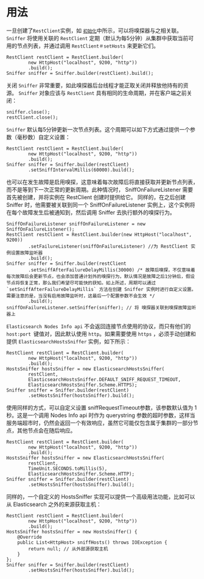 # 用法

一旦创建了`RestClient`实例，如 [`初始化`](https://www.elastic.co/guide/en/elasticsearch/client/java-rest/current/java-rest-low-usage-initialization.html)中所示，可以将嗅探器与之相关联。 `Sniffer` 将使用关联的 `RestClient` 定期（默认为每5分钟）从集群中获取当前可用的节点列表，并通过调用 `RestClient＃setHosts` 来更新它们。

```
RestClient restClient = RestClient.builder(
        new HttpHost("localhost", 9200, "http"))
        .build();
Sniffer sniffer = Sniffer.builder(restClient).build();
```

关闭 `Sniffer` 非常重要，如此嗅探器后台线程才能正取关闭并释放他持有的资源。 `Sniffer` 对象应该与 `RestClient` 具有相同的生命周期，并在客户端之前关闭：

```
sniffer.close();
restClient.close();
```

`Sniffer` 默认每5分钟更新一次节点列表。这个周期可以如下方式通过提供一个参数（毫秒数）自定义设置：

```
RestClient restClient = RestClient.builder(
        new HttpHost("localhost", 9200, "http"))
        .build();
Sniffer sniffer = Sniffer.builder(restClient)
        .setSniffIntervalMillis(60000).build();
```

也可以在发生故障是启用嗅探，这意味着每次故障后将直接获取并更新节点列表，而不是等到下一次正常的更新周期。此种情况时， SniffOnFailureListener 需要首先被创建，并将实例在 RestClient 创建时提供给它。 同样的，在之后创建 Sniffer 时，他需要被关联到同一个 SniffOnFailureListener 实例上，这个实例将在每个故障发生后被通知到，然后调用 Sniffer 去执行额外的嗅探行为。

```
SniffOnFailureListener sniffOnFailureListener = new SniffOnFailureListener();
RestClient restClient = RestClient.builder(new HttpHost("localhost", 9200))
        .setFailureListener(sniffOnFailureListener) //为 RestClient 实例设置故障监听器
        .build();
Sniffer sniffer = Sniffer.builder(restClient
        .setSniffAfterFailureDelayMillis(30000) /* 故障后嗅探，不仅意味着每次故障后会更新节点，也会添加普通计划外的嗅探行为，默认情况是故障之后1分钟后，假设节点将恢复正常，那么我们希望尽可能快的获知。如上所述，周期可以通过 `setSniffAfterFailureDelayMillis` 方法在创建 Sniffer 实例时进行自定义设置。 需要注意的是，当没有启用故障监听时，这最后一个配置参数不会生效 */
        .build();
sniffOnFailureListener.setSniffer(sniffer); // 将 嗅探器关联到嗅探故障监听器上
```

`Elasticsearch Nodes Info api` 不会返回连接节点使用的协议，而只有他们的 `host:port `键值对，因此默认使用 `http`。如果需要使用 `https` ，必须手动创建和提供 `ElasticsearchHostsSniffer` 实例，如下所示：

```
RestClient restClient = RestClient.builder(
        new HttpHost("localhost", 9200, "http"))
        .build();
HostsSniffer hostsSniffer = new ElasticsearchHostsSniffer(
        restClient,
        ElasticsearchHostsSniffer.DEFAULT_SNIFF_REQUEST_TIMEOUT,
        ElasticsearchHostsSniffer.Scheme.HTTPS);
Sniffer sniffer = Sniffer.builder(restClient)
        .setHostsSniffer(hostsSniffer).build();

```

使用同样的方式，可以自定义设置 sniffRequestTimeout参数，该参数默认值为 1 秒。这是一个调用 Nodes Info api 时作为 querystring 参数的超时参数，这样当服务端超市时，仍然会返回一个有效响应，虽然它可能仅包含属于集群的一部分节点，其他节点会在随后响应。

```
RestClient restClient = RestClient.builder(
        new HttpHost("localhost", 9200, "http"))
        .build();
HostsSniffer hostsSniffer = new ElasticsearchHostsSniffer(
        restClient,
        TimeUnit.SECONDS.toMillis(5),
        ElasticsearchHostsSniffer.Scheme.HTTP);
Sniffer sniffer = Sniffer.builder(restClient)
        .setHostsSniffer(hostsSniffer).build();
```

同样的，一个自定义的 HostsSniffer 实现可以提供一个高级用法功能，比如可以从 Elasticsearch 之外的来源获取主机：

```
RestClient restClient = RestClient.builder(
        new HttpHost("localhost", 9200, "http"))
        .build();
HostsSniffer hostsSniffer = new HostsSniffer() {
    @Override
    public List<HttpHost> sniffHosts() throws IOException {
        return null; // 从外部源获取主机
    }
};
Sniffer sniffer = Sniffer.builder(restClient)
        .setHostsSniffer(hostsSniffer).build();
```